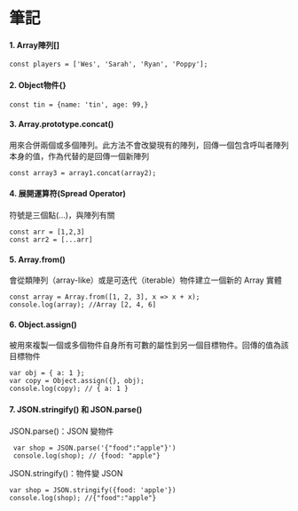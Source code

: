 <h1><b>筆記</b></h1>

<h4><b>1. Array陣列[]</b></h4>

`const players = ['Wes', 'Sarah', 'Ryan', 'Poppy'];`

<h4><b>2. Object物件{}</b></h4>

`const tin = {name: 'tin', age: 99,}`

<h4><b>3. Array.prototype.concat()</b></h4>
<p>用來合併兩個或多個陣列。此方法不會改變現有的陣列，回傳一個包含呼叫者陣列本身的值，作為代替的是回傳一個新陣列</p>

`const array3 = array1.concat(array2);`

<h4><b>4. 展開運算符(Spread Operator)</b></h4>
<p>符號是三個點(...)，與陣列有關</p>

`const arr = [1,2,3]`<br>
`const arr2 = [...arr]`

<h4><b>5. Array.from()</b></h4>
<p>會從類陣列（array-like）或是可迭代（iterable）物件建立一個新的 Array 實體</p>

`const array = Array.from([1, 2, 3], x => x + x);`<br>
`console.log(array); //Array [2, 4, 6]`

<h4><b>6. Object.assign()</b></h4>
<p>被用來複製一個或多個物件自身所有可數的屬性到另一個目標物件。回傳的值為該目標物件</p>

`var obj = { a: 1 };`<br>
`var copy = Object.assign({}, obj);`<br>
`console.log(copy); // { a: 1 }`

<h4><b>7. JSON.stringify() 和 JSON.parse()</b></h4>
<p>JSON.parse()：JSON 變物件</p>

` var shop = JSON.parse('{"food":"apple"}')`<br>
` console.log(shop); // {food: "apple"}`

<p>JSON.stringify()：物件變 JSON</p>

`var shop = JSON.stringify({food: 'apple'})`<br>
`console.log(shop); //{"food":"apple"}`
    
